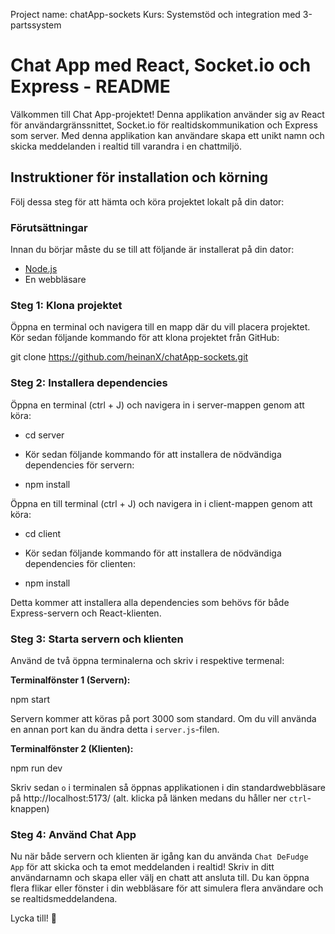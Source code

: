 Project name: chatApp-sockets
Kurs: Systemstöd och integration med 3-partssystem

# Chat App med React, Socket.io och Express - README

Välkommen till Chat App-projektet! Denna applikation använder sig av React för användargränssnittet, Socket.io för realtidskommunikation och Express som server. 
Med denna applikation kan användare skapa ett unikt namn och skicka meddelanden i realtid till varandra i en chattmiljö.

## Instruktioner för installation och körning

Följ dessa steg för att hämta och köra projektet lokalt på din dator:

### Förutsättningar

Innan du börjar måste du se till att följande är installerat på din dator:

- [Node.js](https://nodejs.org/)
- En webbläsare 



### Steg 1: Klona projektet

Öppna en terminal och navigera till en mapp där du vill placera projektet. Kör sedan följande kommando för att klona projektet från GitHub:


git clone https://github.com/heinanX/chatApp-sockets.git



### Steg 2: Installera dependencies

Öppna en terminal (ctrl + J) och navigera in i server-mappen genom att köra:

- cd server

- Kör sedan följande kommando för att installera de nödvändiga dependencies för servern:

- npm install


Öppna en till terminal (ctrl + J) och navigera in i client-mappen genom att köra:

- cd client

- Kör sedan följande kommando för att installera de nödvändiga dependencies för clienten:

- npm install


Detta kommer att installera alla dependencies som behövs för både Express-servern och React-klienten.



### Steg 3: Starta servern och klienten

Använd de två öppna terminalerna och skriv i respektive termenal:

**Terminalfönster 1 (Servern):**

npm start

Servern kommer att köras på port 3000 som standard. Om du vill använda en annan port kan du ändra detta i `server.js`-filen.

**Terminalfönster 2 (Klienten):**

npm run dev

Skriv sedan `o` i terminalen så öppnas applikationen i din standardwebbläsare på http://localhost:5173/ (alt. klicka på länken medans du håller ner `ctrl`-knappen)



### Steg 4: Använd Chat App

Nu när både servern och klienten är igång kan du använda `Chat DeFudge App` för att skicka och ta emot meddelanden i realtid! Skriv in ditt användarnamn och skapa eller välj en chatt att ansluta till. Du kan öppna flera flikar eller fönster i din webbläsare för att simulera flera användare och se realtidsmeddelandena.




Lycka till! 🚀